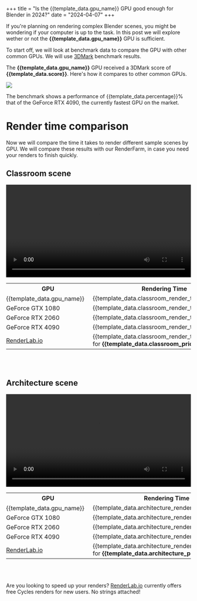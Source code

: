 +++
title = "Is the {{template_data.gpu_name}} GPU good enough for Blender in 2024?"
date = "2024-04-07"
+++

If you're planning on rendering complex Blender scenes, you might be wondering if your computer is up to the task. In this post we will explore wether or not the **{{template_data.gpu_name}}** GPU is sufficient.

To start off, we will look at benchmark data to compare the GPU with other common GPUs. We will use [3DMark](https://benchmarks.ul.com/3dmark) benchmark results.

The **{{template_data.gpu_name}}** GPU received a 3DMark score of **{{template_data.score}}**. Here's how it compares to other common GPUs.

![](comparison.svg)

The benchmark shows a performance of {{template_data.percentage}}% that of the GeForce RTX 4090, the currently fastest GPU on the market.

# Render time comparison

Now we will compare the time it takes to render different sample scenes by GPU. We will compare these results with our RenderFarm, in case you need your renders to finish quickly.

## Classroom scene
<video src="../classroom.mp4" width="100%" controls></video>

<table>
  <tr>
    <th>GPU</th>
    <th>Rendering Time</th>
  </tr>
  <tr>
    <td style="padding: 0 15px 0 0;">{{template_data.gpu_name}}</td>
    <td>{{template_data.classroom_render_time_current}}</td>
  </tr>
  <tr>
    <td style="padding: 0 15px 0 0;">GeForce GTX 1080</td>
    <td>{{template_data.classroom_render_time_gtx_1080}}</td>
  </tr>
  <tr>
    <td style="padding: 0 15px 0 0;">GeForce RTX 2060</td>
    <td>{{template_data.classroom_render_time_rtx_2060}}</td>
  </tr>
  <tr>
    <td style="padding: 0 15px 0 0;">GeForce RTX 4090</td>
    <td>{{template_data.classroom_render_time_rtx_4090}}</td>
  </tr>
  <tr>
    <td style="padding: 0 15px 0 0;"><a href="https://renderlab.io">RenderLab.io</a></td>
    <td>{{template_data.classroom_render_time_renderlab}} for <b>{{template_data.classroom_price_renderlab}}</b></td>
  </tr>
</table>
<br><br>

## Architecture scene
<video src="../architecture.mp4" width="100%" controls></video>

<table>
  <tr>
    <th>GPU</th>
    <th>Rendering Time</th>
  </tr>
  <tr>
    <td style="padding: 0 15px 0 0;">{{template_data.gpu_name}}</td>
    <td>{{template_data.architecture_render_time_current}}</td>
  </tr>
  <tr>
    <td style="padding: 0 15px 0 0;">GeForce GTX 1080</td>
    <td>{{template_data.architecture_render_time_gtx_1080}}</td>
  </tr>
  <tr>
    <td style="padding: 0 15px 0 0;">GeForce RTX 2060</td>
    <td>{{template_data.architecture_render_time_rtx_2060}}</td>
  </tr>
  <tr>
    <td style="padding: 0 15px 0 0;">GeForce RTX 4090</td>
    <td>{{template_data.architecture_render_time_rtx_4090}}</td>
  </tr>
  <tr>
    <td style="padding: 0 15px 0 0;"><a href="https://renderlab.io">RenderLab.io</a></td>
    <td>{{template_data.architecture_render_time_renderlab}} for <b>{{template_data.architecture_price_renderlab}}</b></td>
  </tr>
</table>
<br><br>


Are you looking to speed up your renders? [RenderLab.io](https://renderlab.io) currently offers free Cycles renders for new users. No strings attached!